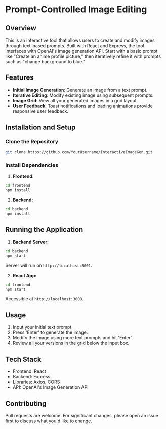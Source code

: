# Prompt-Controlled Image Editing

## Overview

This is an interactive tool that allows users to create and modify images through text-based prompts. Built with React and Express, the tool interfaces with OpenAI's image generation API. Start with a basic prompt like "Create an anime profile picture," then iteratively refine it with prompts such as "change background to blue."

## Features

- **Initial Image Generation**: Generate an image from a text prompt.
- **Iterative Editing**: Modify existing image using subsequent prompts.
- **Image Grid**: View all your generated images in a grid layout.
- **User Feedback**: Toast notifications and loading animations provide responsive user feedback.

## Installation and Setup

### Clone the Repository

```bash
git clone https://github.com/YourUsername/InteractiveImageGen.git
```

### Install Dependencies

1. **Frontend:**

```bash
cd frontend
npm install
```

2. **Backend:**

```bash
cd backend
npm install
```

## Running the Application

1. **Backend Server:**

```bash
cd backend
npm start
```

Server will run on `http://localhost:5001`.

2. **React App:**

```bash
cd frontend
npm start
```

Accessible at `http://localhost:3000`.

## Usage

1. Input your initial text prompt.
2. Press 'Enter' to generate the image.
3. Modify the image using more text prompts and hit 'Enter'.
4. Review all your versions in the grid below the input box.

## Tech Stack

- Frontend: React
- Backend: Express
- Libraries: Axios, CORS
- API: OpenAI's Image Generation API

## Contributing

Pull requests are welcome. For significant changes, please open an issue first to discuss what you'd like to change.

